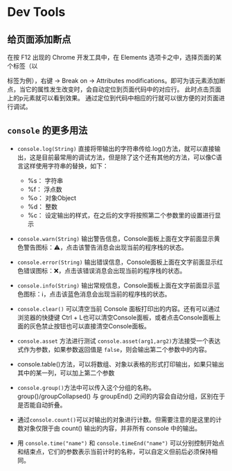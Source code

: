 # Dev Tools

## 给页面添加断点

在按 F12 出现的 Chrome 开发工具中，在 Elements 选项卡之中，选择页面的某个标签（以<p>标签为例），右键 → Break on → Attributes modifications。即可为该元素添加断点，当它的属性发生改变时，会自动定位到页面代码中的对应行。
此时点击页面上的p元素就可以看到效果。
通过定位到代码中相应的行就可以很方便的对页面进行调试。

## `console` 的更多用法

  - `console.log(String)` 直接将带输出的字符串传给.log()方法，就可以直接输出，这是目前最常用的调试方法，但是除了这个还有其他的方法，可以像C语言这样使用字符串的替换，如下：

    - %s： 字符串
    - %f： 浮点数
    - %o： 对象Object
    - %d： 整数
    - %c： 设定输出的样式，在之后的文字将按照第二个参数里的设置进行显示

  - `console.warn(String)` 输出警告信息，Console面板上面在文字前面显示黄色警告图标：⚠️，点击该警告消息会出现当前的程序栈的状态。

  - `console.error(String)` 输出错误信息，Console面板上面在文字前面显示红色错误图标：❌，点击该错误消息会出现当前的程序栈的状态。

  - `console.info(String)` 输出常规信息，Console面板上面在文字前面显示蓝色图标：ℹ，点击该蓝色消息会出现当前的程序栈的状态。

  - `console.clear()` 可以清空当前 Console 面板打印出的内容。还有可以通过浏览器的快捷键 Ctrl + L也可以清空Console面板，或者点击Console面板上面的灰色禁止按钮也可以直接清空Console面板。

  - `console.asset` 方法进行测试
  `console.asset(arg1,arg2)`方法接受一个表达式作为参数，如果参数返回值是 `false`，则会输出第二个参数中的内容。

  - console.table()方法，可以将数组、对象以表格的形式打印输出，如果只输出其中的某一列，可以加上第二个参数

  - `console.group()`方法中可以传入这个分组的名称。group()/groupCollapsed() 与 groupEnd() 之间的内容会自动分组，区别在于是否能自动折叠。

  - 通过`console.count()`可以对输出的对象进行计数。但需要注意的是这里的计数对象仅限于由 count() 输出的内容，并非所有 console 中的输出。

  - 用 `console.time("name")` 和 `console.timeEnd("name")` 可以分别控制开始点和结束点，它们的参数表示当前计时的名称，可以自定义但前后必须保持相同。
